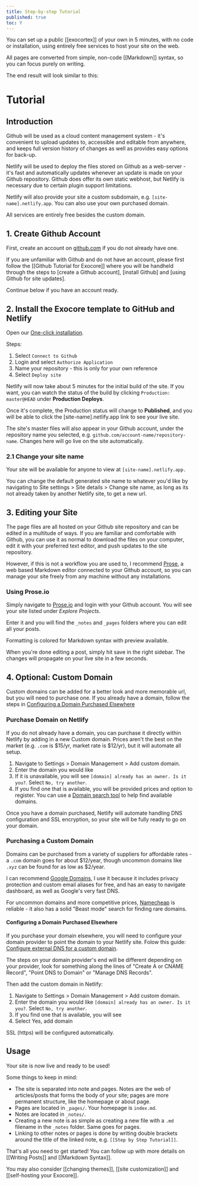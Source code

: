 ```yaml
---
title: Step-by-step Tutorial
published: true
toc: Y
---
```


You can set up a public [[exocortex]] of your own in 5 minutes, with no code or installation, using entirely free services to host your site on the web. 

All pages are converted from simple, non-code [[Markdown]] syntax, so you can focus purely on writing. 

The end result will look similar to this:



# Tutorial

## Introduction

Github will be used as a cloud content management system - it's convenient to upload updates to, accessible and editable from anywhere, and keeps full version history of changes as well as provides easy options for back-up.

Netlify will be used to deploy the files stored on Github as a web-server - it's fast and automatically updates whenever an update is made on your Github repository. Github does offer its own static webhost, but Netlify is necessary due to certain plugin support limitations. 

Netlify will also provide your site a custom subdomain, e.g. `[site-name].netlify.app`. You can also use your own purchased domain.

All services are entirely free besides the custom domain.

## 1. Create Github Account

First, create an account on [github.com](https://github.com/) if you do not already have one.

If you are unfamiliar with Github and do not have an account, please first follow the [[Github Tutorial for Exocore]] where you will be handheld through the steps to [create a Github account], [install Github] and [using Github for site updates].

Continue below if you have an account ready.

## 2. Install the Exocore template to GitHub and Netlify

Open our [One-click installation](https://app.netlify.com/start/deploy?repository=https://github.com/xcela/exocore).

Steps:
1. Select `Connect to Github`
2. Login and select `Authorize Application`
3. Name your repository - this is only for your own reference
4. Select `Deploy site`

Netlify will now take about 5 minutes for the initial build of the site. If you want, you can watch the status of the build by clicking ``Production: master@HEAD`` under **Production Deploys**.

Once it's complete, the Production status will change to **Published**, and you will be able to click the [site-name].netlify.app link to see your live site.

The site's master files will also appear in your Github account, under the repository name you selected, e.g. `github.com/account-name/repository-name`. Changes here will go live on the site automatically.

### 2.1 Change your site name

Your site will be available for anyone to view at `[site-name].netlify.app.`

You can change the default generated site name to whatever you'd like by navigating to Site settings > Site details > Change site name, as long as its not already taken by another Netlify site, to get a new url.

## 3. Editing your Site

The page files are all hosted on your Github site repository and can be edited in a multitude of ways. If you are familiar and comfortable with Github, you can use it as normal to download the files on your computer, edit it with your preferred text editor, and push updates to the site repository.

However, if this is not a workflow you are used to, I recommend [Prose](https://prose.io/), a web based Markdown editor connected to your Github account, so you can manage your site freely from any machine without any installations.

### Using Prose.io

Simply navigate to [Prose.io](https://prose.io/) and login with your Github account. You will see your site listed under *Explore Projects*. 

Enter it and you will find the `_notes` and `_pages` folders where you can edit all your posts.

Formatting is colored for Markdown syntax with preview available.

When you're done editing a post, simply hit save in the right sidebar. The changes will propagate on your live site in a few seconds.

## 4. Optional: Custom Domain

Custom domains can be added for a better look and more memorable url, but you will need to purchase one. If you already have a domain, follow the steps in [Configuring a Domain Purchased Elsewhere](#Configuring-a-Domain-Purchased-Elsewhere) 

### Purchase Domain on Netlify

If you do not already have a domain, you can purchase it directly within Netlify by adding in a new Custom domain. Prices aren't the best on the market (e.g. `.com` is $15/yr, market rate is $12/yr), but it will automate all setup.

1. Navigate to Settings > Domain Management > Add custom domain.
2. Enter the domain you would like
3. If it is unavailable, you will see `[domain] already has an owner. Is it you?`. Select `No, try another`.
4. If you find one that is available, you will be provided prices and option to register. You can use a [Domain search tool](https://domains.google.com/registrar/search) to help find available domains.

Once you have a domain purchased, Netlify will automate handling DNS configuration and SSL encryption, so your site will be fully ready to go on your domain.

### Purchasing a Custom Domain
 
Domains can be purchased from a variety of suppliers for affordable rates - a `.com` domain goes for about $12/year, though uncommon domains like `.xyz` can be found for as low as $2/year.

I can recommend [Google Domains](https://google.com/domains), I use it because it includes privacy protection and custom email aliases for free, and has an easy to navigate dashboard, as well as Google's very fast DNS. 

For uncommon domains and more competitive prices, [Namecheap](https://namecheap.com) is reliable - it also has a solid "Beast mode" search for finding rare domains.

#### Configuring a Domain Purchased Elsewhere

If you purchase your domain elsewhere, you will need to configure your domain provider to point the domain to your Netlify site. Folow this guide: [Configure external DNS for a custom domain](https://docs.netlify.com/domains-https/custom-domains/configure-external-dns/). 

The steps on your domain provider's end will be different depending on your provider, look for something along the lines of "Create A or CNAME Record", "Point DNS to Domain" or "Manage DNS Records".

Then add the custom domain in Netlify:
1. Navigate to Settings > Domain Management > Add custom domain.
2. Enter the domain you would like `[domain] already has an owner. Is it you?`. Select `No, try another`.
3. If you find one that is available, you will see 
3. Select Yes, add domain

SSL (https) will be configured automatically.

## Usage

Your site is now live and ready to be used!

Some things to keep in mind:

* The site is separated into note and pages. Notes are the web of articles/posts that forms the body of your site; pages are more permanent structure, like the homepage or about page.
* Pages are located in `_pages/`. Your homepage is `index.md`.
* Notes are located in `_notes/`.
* Creating a new note is as simple as creating a new file with a `.md` filename in the `_notes` folder. Same goes for pages.
* Linking to other notes or pages is done by writing double brackets around the title of the linked note, e.g. `[[Step by Step Tutorial]]`.

That's all you need to get started! You can follow up with more details on [[Writing Posts]] and [[Markdown Syntax]].

You may also consider [[changing themes]], [[site customization]] and [[self-hosting your Exocore]].
